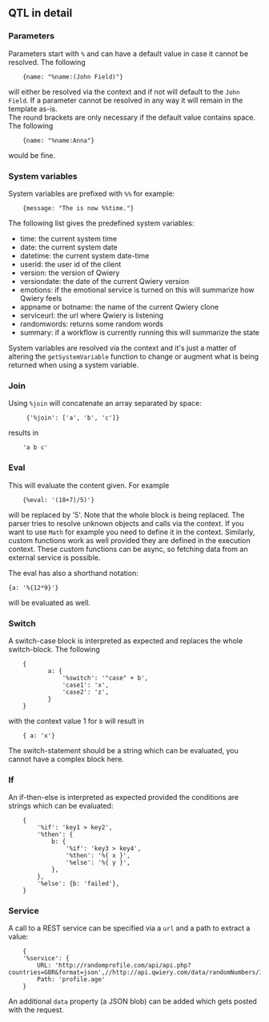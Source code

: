## QTL in detail


### Parameters

Parameters start with `%` and can have a default value in case it cannot be resolved.
The following

        {name: "%name:(John Field)"}
        
will either be resolved via the context and if not will default to the `John Field`.
If a parameter cannot be resolved in any way it will remain in the template as-is.  
The round brackets are only necessary if the default value contains space. The following

        {name: "%name:Anna"}
        
would be fine.

### System variables

System variables are prefixed with `%%` for example:

        {message: "The is now %%time."}
        
The following list gives the predefined system variables:

- time: the current system time
- date: the current system date
- datetime: the current system date-time
- userid: the user id of the client
- version: the version of Qwiery
- versiondate: the date of the current Qwiery version
- emotions: if the emotional service is turned on this will summarize how Qwiery feels
- appname or botname: the name of the current Qwiery clone
- serviceurl: the url where Qwiery is listening
- randomwords: returns some random words
- summary: if a workflow is currently running this will summarize the state


System variables are resolved via the context and it's just a matter of altering the `getSystemVariable` function to change or augment what is being returned when using a system variable.                       

### Join

Using `%join` will concatenate an array separated by space: 

         {'%join': ['a', 'b', 'c']}
         
results in 

        'a b c'
        

### Eval

This will evaluate the content given. For example

        {%eval: '(18+7)/5)'}
        
will be replaced by '5'. Note that the whole block is being replaced.
The parser tries to resolve unknown objects and calls via the context. 
If you want to use `Math` for example you need to define it in the context. 
Similarly, custom functions work as well provided they are defined in the execution context. These custom functions can be async, so fetching data from an external service is possible.

The eval has also a shorthand notation:

    {a: '%{12*9}'}
    
will be evaluated as well.    

### Switch

A switch-case block is interpreted as expected and replaces the whole switch-block. The following

        {
               a: {
                   '%switch': '"case" + b',
                   'case1': 'x',
                   'case2': 'z',
               }
        }     
with the context value 1 for `b` will result in

        { a: 'x'}

The switch-statement should be a string which can be evaluated, you cannot have a complex block here.                

### If

An if-then-else is interpreted as expected provided the conditions are strings which can be evaluated:

        {
            '%if': 'key1 > key2',
            '%then': {
                b: {
                    '%if': 'key3 > key4',
                    '%then': '%{ x }',
                    '%else': '%{ y }',
                },
            },
            '%else': {b: 'failed'},
        }

### Service

A call to a REST service can be specified via a `url` and a path to extract a value:

        {
        '%service': {
            URL: 'http://randomprofile.com/api/api.php?countries=GBR&format=json',//http://api.qwiery.com/data/randomNumbers/10",
            Path: 'profile.age'
        }
        
An additional `data` property (a JSON blob) can be added which gets posted with the request.
